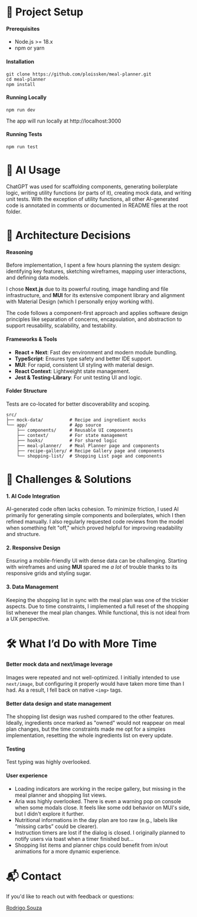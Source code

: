 # 🚀 Project Setup

#### Prerequisites

- Node.js >= 18.x
- npm or yarn

#### Installation

```
git clone https://github.com/ploissken/meal-planner.git
cd meal-planner
npm install
```

#### Running Locally

```
npm run dev
```

The app will run locally at http://localhost:3000

#### Running Tests

```
npm run test
```

# 🧠 AI Usage

ChatGPT was used for scaffolding components, generating boilerplate logic, writing utility functions (or parts of it), creating mock data, and writing unit tests. With the exception of utility functions, all other AI-generated code is annotated in comments or documented in README files at the root folder.

# 🧱 Architecture Decisions

#### Reasoning

Before implementation, I spent a few hours planning the system design: identifying key features, sketching wireframes, mapping user interactions, and defining data models.

I chose **Next.js** due to its powerful routing, image handling and file infrastructure, and **MUI** for its extensive component library and alignment with Material Design (which I personally enjoy working with).

The code follows a component-first approach and applies software design principles like separation of concerns, encapsulation, and abstraction to support reusability, scalability, and testability.

#### Frameworks & Tools

- **React + Next**: Fast dev environment and modern module bundling.
- **TypeScript**: Ensures type safety and better IDE support.
- **MUI**: For rapid, consistent UI styling with material design.
- **React Context**: Lightweight state management.
- **Jest & Testing-Library**: For unit testing UI and logic.

#### Folder Structure

Tests are co-located for better discoverability and scoping.

```
src/
├── mock-data/          # Recipe and ingredient mocks
└── app/                # App source
    ├── components/     # Reusable UI components
    ├── context/        # For state management
    ├── hooks/          # For shared logic
    ├── meal-planner/   # Meal Planner page and components
    ├── recipe-gallery/ # Recipe Gallery page and components
    └── shopping-list/  # Shopping List page and components
```

# 🧩 Challenges & Solutions

#### 1. AI Code Integration

AI-generated code often lacks cohesion. To minimize friction, I used AI primarily for generating simple components and boilerplates, which I then refined manually. I also regularly requested code reviews from the model when something felt "off," which proved helpful for improving readability and structure.

#### 2. Responsive Design

Ensuring a mobile-friendly UI with dense data can be challenging. Starting with wireframes and using **MUI** spared me _a lot_ of trouble thanks to its responsive grids and styling sugar.

#### 3. Data Management

Keeping the shopping list in sync with the meal plan was one of the trickier aspects. Due to time constraints, I implemented a full reset of the shopping list whenever the meal plan changes. While functional, this is not ideal from a UX perspective.

# 🛠️ What I’d Do with More Time

#### Better mock data and next/image leverage

Images were repeated and not well-optimized. I initially intended to use `next/image`, but configuring it properly would have taken more time than I had. As a result, I fell back on native `<img>` tags.

#### Better data design and state management

The shopping list design was rushed compared to the other features. Ideally, ingredients once marked as "owned" would not reappear on meal plan changes, but the time constraints made me opt for a simples implementation, resetting the whole ingredients list on every update.

#### Testing

Test typing was highly overlooked.

#### User experience

- Loading indicators are working in the recipe gallery, but missing in the meal planner and shopping list views.
- Aria was highly overlooked. There is even a warning pop on console when some modals close. It feels like some odd behavior on MUI's side, but I didn't explore it further.
- Nutritional informations in the day plan are too raw (e.g., labels like “missing carbs” could be clearer).
- Instruction timers are lost if the dialog is closed. I originally planned to notify users via toast when a timer finished but...
- Shopping list items and planner chips could benefit from in/out animations for a more dynamic experience.

# 📬 Contact

If you'd like to reach out with feedback or questions:

[Rodrigo Souza](https://www.linkedin.com/in/rodrigo-souza-97302724/)

